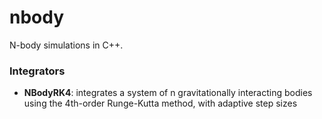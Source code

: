 # nbody #

N-body simulations in C++.

### Integrators ###
* __NBodyRK4__: integrates a system of n gravitationally interacting bodies
                using the 4th-order Runge-Kutta method, with adaptive step
                sizes
